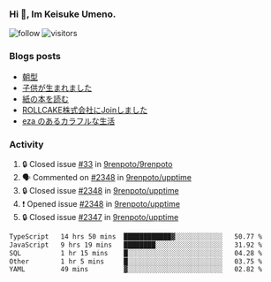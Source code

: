 ### Hi 👋, Im Keisuke Umeno.

<!--
**9renpoto/9renpoto** is a ✨ _special_ ✨ repository because its `README.md` (this file) appears on your GitHub profile.

Here are some ideas to get you started:

- 🔭 I’m currently working on ...
- 🌱 I’m currently learning ...
- 👯 I’m looking to collaborate on ...
- 🤔 I’m looking for help with ...
- 💬 Ask me about ...
- 📫 How to reach me: ...
- 😄 Pronouns: ...
- ⚡ Fun fact: ...
-->

![follow](https://img.shields.io/github/followers/9renpoto?label=Follow&style=social)
![visitors](https://komarev.com/ghpvc/?username=9renpoto&label=Profile%20views&color=0e75b6&style=flat)

### Blogs posts

<!-- BLOG-POST-LIST:START -->
- [朝型](https://9renpoto.win/entry/2024/05/29/im-an-early)
- [子供が生まれました](https://9renpoto.win/entry/2024/04/18/hello-world)
- [紙の本を読む](https://9renpoto.win/entry/2024/02/25/reading-papar-book)
- [ROLLCAKE株式会社にJoinしました](https://9renpoto.win/entry/2024/02/11/join)
- [eza のあるカラフルな生活](https://9renpoto.win/entry/2024/02/01/eza)
<!-- BLOG-POST-LIST:END -->

### Activity

<!--START_SECTION:activity-->
1. 🔒 Closed issue [#33](https://github.com/9renpoto/9renpoto/issues/33) in [9renpoto/9renpoto](https://github.com/9renpoto/9renpoto)
2. 🗣 Commented on [#2348](https://github.com/9renpoto/upptime/issues/2348#issuecomment-2155982533) in [9renpoto/upptime](https://github.com/9renpoto/upptime)
3. 🔒 Closed issue [#2348](https://github.com/9renpoto/upptime/issues/2348) in [9renpoto/upptime](https://github.com/9renpoto/upptime)
4. ❗ Opened issue [#2348](https://github.com/9renpoto/upptime/issues/2348) in [9renpoto/upptime](https://github.com/9renpoto/upptime)
5. 🔒 Closed issue [#2347](https://github.com/9renpoto/upptime/issues/2347) in [9renpoto/upptime](https://github.com/9renpoto/upptime)
<!--END_SECTION:activity-->

<!--START_SECTION:waka-->

```txt
TypeScript   14 hrs 50 mins  ████████████▓░░░░░░░░░░░░   50.77 %
JavaScript   9 hrs 19 mins   ████████░░░░░░░░░░░░░░░░░   31.92 %
SQL          1 hr 15 mins    █░░░░░░░░░░░░░░░░░░░░░░░░   04.28 %
Other        1 hr 5 mins     █░░░░░░░░░░░░░░░░░░░░░░░░   03.75 %
YAML         49 mins         ▓░░░░░░░░░░░░░░░░░░░░░░░░   02.82 %
```

<!--END_SECTION:waka-->
